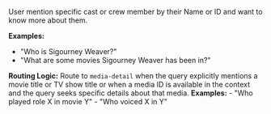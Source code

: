 User mention specific cast or crew member by their Name or ID  and want to know more about them.

  **Examples:**
  - "Who is Sigourney Weaver?"
  - "What are some movies Sigourney Weaver has been in?"

  **Routing Logic:** Route to `media-detail` when the query explicitly mentions a movie title or TV show title or when a media ID is available in the context and the query seeks specific details about that media.
    **Examples:**
    - "Who played role X in movie Y"
    - "Who voiced X in Y"
